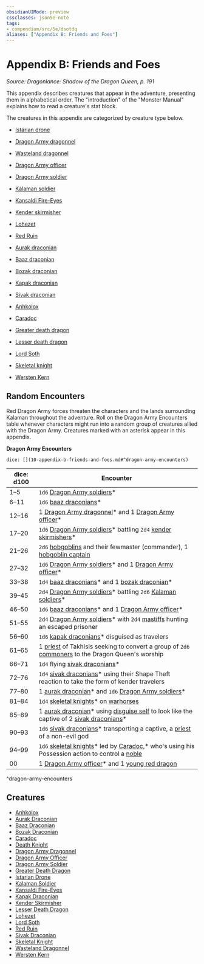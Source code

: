 ```yaml
---
obsidianUIMode: preview
cssclasses: json5e-note
tags:
- compendium/src/5e/dsotdq
aliases: ["Appendix B: Friends and Foes"]
---
```

# Appendix B: Friends and Foes
*Source: Dragonlance: Shadow of the Dragon Queen, p. 191* 

This appendix describes creatures that appear in the adventure, presenting them in alphabetical order. The "introduction" of the "Monster Manual" explains how to read a creature's stat block.

The creatures in this appendix are categorized by creature type below.

- [Istarian drone](Mechanics/bestiary/construct/istarian-drone-dsotdq.md)  

- [Dragon Army dragonnel](Mechanics/bestiary/dragon/dragon-army-dragonnel-dsotdq.md)  
- [Wasteland dragonnel](Mechanics/bestiary/dragon/wasteland-dragonnel-dsotdq.md)  

- [Dragon Army officer](Mechanics/bestiary/humanoid/dragon-army-officer-dsotdq.md)  
- [Dragon Army soldier](Mechanics/bestiary/humanoid/dragon-army-soldier-dsotdq.md)  
- [Kalaman soldier](Mechanics/bestiary/humanoid/kalaman-soldier-dsotdq.md)  
- [Kansaldi Fire-Eyes](Mechanics/bestiary/npc/kansaldi-fire-eyes-dsotdq.md)  
- [Kender skirmisher](Mechanics/bestiary/humanoid/kender-skirmisher-dsotdq.md)  
- [Lohezet](Mechanics/bestiary/npc/lohezet-dsotdq.md)  
- [Red Ruin](Mechanics/bestiary/npc/red-ruin-dsotdq.md)  

- [Aurak draconian](Mechanics/bestiary/monstrosity/aurak-draconian-dsotdq.md)  
- [Baaz draconian](Mechanics/bestiary/monstrosity/baaz-draconian-dsotdq.md)  
- [Bozak draconian](Mechanics/bestiary/monstrosity/bozak-draconian-dsotdq.md)  
- [Kapak draconian](Mechanics/bestiary/monstrosity/kapak-draconian-dsotdq.md)  
- [Sivak draconian](Mechanics/bestiary/monstrosity/sivak-draconian-dsotdq.md)  

- [Anhkolox](Mechanics/bestiary/undead/anhkolox-dsotdq.md)  
- [Caradoc](Mechanics/bestiary/npc/caradoc-dsotdq.md)  
- [Greater death dragon](Mechanics/bestiary/undead/greater-death-dragon-dsotdq.md)  
- [Lesser death dragon](Mechanics/bestiary/undead/lesser-death-dragon-dsotdq.md)  
- [Lord Soth](Mechanics/bestiary/npc/lord-soth-dsotdq.md)  
- [Skeletal knight](Mechanics/bestiary/undead/skeletal-knight-dsotdq.md)  
- [Wersten Kern](Mechanics/bestiary/npc/wersten-kern-dsotdq.md)  

## Random Encounters

Red Dragon Army forces threaten the characters and the lands surrounding Kalaman throughout the adventure. Roll on the Dragon Army Encounters table whenever characters might run into a random group of creatures allied with the Dragon Army. Creatures marked with an asterisk appear in this appendix.

**Dragon Army Encounters**

`dice: [](10-appendix-b-friends-and-foes.md#^dragon-army-encounters)`

| dice: d100 | Encounter |
|------------|-----------|
| 1–5 | `1d6` [Dragon Army soldiers](Mechanics/bestiary/humanoid/dragon-army-soldier-dsotdq.md)* |
| 6–11 | `1d6` [baaz draconians](Mechanics/bestiary/monstrosity/baaz-draconian-dsotdq.md)* |
| 12–16 | 1 [Dragon Army dragonnel](Mechanics/bestiary/dragon/dragon-army-dragonnel-dsotdq.md)* and 1 [Dragon Army officer](Mechanics/bestiary/humanoid/dragon-army-officer-dsotdq.md)* |
| 17–20 | `1d6` [Dragon Army soldiers](Mechanics/bestiary/humanoid/dragon-army-soldier-dsotdq.md)* battling `2d4` [kender skirmishers](Mechanics/bestiary/humanoid/kender-skirmisher-dsotdq.md)* |
| 21–26 | `2d6` [hobgoblins](Mechanics/bestiary/humanoid/hobgoblin.md) and their fewmaster (commander), 1 [hobgoblin captain](Mechanics/bestiary/humanoid/hobgoblin-captain.md) |
| 27–32 | `1d6` [Dragon Army soldiers](Mechanics/bestiary/humanoid/dragon-army-soldier-dsotdq.md)* and 1 [Dragon Army officer](Mechanics/bestiary/humanoid/dragon-army-officer-dsotdq.md)* |
| 33–38 | `1d4` [baaz draconians](Mechanics/bestiary/monstrosity/baaz-draconian-dsotdq.md)* and 1 [bozak draconian](Mechanics/bestiary/monstrosity/bozak-draconian-dsotdq.md)* |
| 39–45 | `2d4` [Dragon Army soldiers](Mechanics/bestiary/humanoid/dragon-army-soldier-dsotdq.md)* battling `2d6` [Kalaman soldiers](Mechanics/bestiary/humanoid/kalaman-soldier-dsotdq.md)* |
| 46–50 | `1d6` [baaz draconians](Mechanics/bestiary/monstrosity/baaz-draconian-dsotdq.md)* and 1 [Dragon Army officer](Mechanics/bestiary/humanoid/dragon-army-officer-dsotdq.md)* |
| 51–55 | `2d4` [Dragon Army soldiers](Mechanics/bestiary/humanoid/dragon-army-soldier-dsotdq.md)* with `2d4` [mastiffs](Mechanics/bestiary/beast/mastiff.md) hunting an escaped prisoner |
| 56–60 | `1d6` [kapak draconians](Mechanics/bestiary/monstrosity/kapak-draconian-dsotdq.md)* disguised as travelers |
| 61–65 | 1 [priest](Mechanics/bestiary/humanoid/priest.md) of Takhisis seeking to convert a group of `2d6` [commoners](Mechanics/bestiary/humanoid/commoner.md) to the Dragon Queen's worship |
| 66–71 | `1d4` flying [sivak draconians](Mechanics/bestiary/monstrosity/sivak-draconian-dsotdq.md)* |
| 72–76 | `1d4` [sivak draconians](Mechanics/bestiary/monstrosity/sivak-draconian-dsotdq.md)* using their Shape Theft reaction to take the form of kender travelers |
| 77–80 | 1 [aurak draconian](Mechanics/bestiary/monstrosity/aurak-draconian-dsotdq.md)* and `1d6` [Dragon Army soldiers](Mechanics/bestiary/humanoid/dragon-army-soldier-dsotdq.md)* |
| 81–84 | `1d4` [skeletal knights](Mechanics/bestiary/undead/skeletal-knight-dsotdq.md)* on [warhorses](Mechanics/bestiary/beast/warhorse.md) |
| 85–89 | 1 [aurak draconian](Mechanics/bestiary/monstrosity/aurak-draconian-dsotdq.md)* using [disguise self](Mechanics/spells/disguise-self.md) to look like the captive of 2 [sivak draconians](Mechanics/bestiary/monstrosity/sivak-draconian-dsotdq.md)* |
| 90–93 | `1d6` [sivak draconians](Mechanics/bestiary/monstrosity/sivak-draconian-dsotdq.md)* transporting a captive, a [priest](Mechanics/bestiary/humanoid/priest.md) of a non-evil god |
| 94–99 | `1d6` [skeletal knights](Mechanics/bestiary/undead/skeletal-knight-dsotdq.md)* led by [Caradoc](Mechanics/bestiary/npc/caradoc-dsotdq.md),* who's using his Possession action to control a [noble](Mechanics/bestiary/humanoid/noble.md) |
| 00 | 1 [Dragon Army officer](Mechanics/bestiary/humanoid/dragon-army-officer-dsotdq.md)* and 1 [young red dragon](Mechanics/bestiary/dragon/young-red-dragon.md) |
^dragon-army-encounters

## Creatures

- [Anhkolox](Mechanics/bestiary/undead/anhkolox-dsotdq.md)  
- [Aurak Draconian](Mechanics/bestiary/monstrosity/aurak-draconian-dsotdq.md)  
- [Baaz Draconian](Mechanics/bestiary/monstrosity/baaz-draconian-dsotdq.md)  
- [Bozak Draconian](Mechanics/bestiary/monstrosity/bozak-draconian-dsotdq.md)  
- [Caradoc](Mechanics/bestiary/npc/caradoc-dsotdq.md)  
- [Death Knight](Mechanics/bestiary/undead/death-knight.md)  
- [Dragon Army Dragonnel](Mechanics/bestiary/dragon/dragon-army-dragonnel-dsotdq.md)  
- [Dragon Army Officer](Mechanics/bestiary/humanoid/dragon-army-officer-dsotdq.md)  
- [Dragon Army Soldier](Mechanics/bestiary/humanoid/dragon-army-soldier-dsotdq.md)  
- [Greater Death Dragon](Mechanics/bestiary/undead/greater-death-dragon-dsotdq.md)  
- [Istarian Drone](Mechanics/bestiary/construct/istarian-drone-dsotdq.md)  
- [Kalaman Soldier](Mechanics/bestiary/humanoid/kalaman-soldier-dsotdq.md)  
- [Kansaldi Fire-Eyes](Mechanics/bestiary/npc/kansaldi-fire-eyes-dsotdq.md)  
- [Kapak Draconian](Mechanics/bestiary/monstrosity/kapak-draconian-dsotdq.md)  
- [Kender Skirmisher](Mechanics/bestiary/humanoid/kender-skirmisher-dsotdq.md)  
- [Lesser Death Dragon](Mechanics/bestiary/undead/lesser-death-dragon-dsotdq.md)  
- [Lohezet](Mechanics/bestiary/npc/lohezet-dsotdq.md)  
- [Lord Soth](Mechanics/bestiary/npc/lord-soth-dsotdq.md)  
- [Red Ruin](Mechanics/bestiary/npc/red-ruin-dsotdq.md)  
- [Sivak Draconian](Mechanics/bestiary/monstrosity/sivak-draconian-dsotdq.md)  
- [Skeletal Knight](Mechanics/bestiary/undead/skeletal-knight-dsotdq.md)  
- [Wasteland Dragonnel](Mechanics/bestiary/dragon/wasteland-dragonnel-dsotdq.md)  
- [Wersten Kern](Mechanics/bestiary/npc/wersten-kern-dsotdq.md)